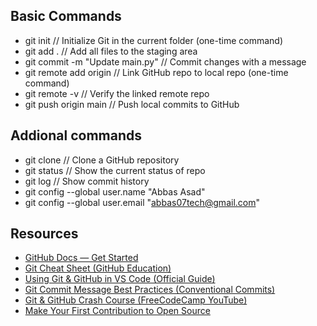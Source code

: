## Basic Commands

- git init                          // Initialize Git in the current folder (one-time command)
- git add .                         // Add all files to the staging area
- git commit -m "Update main.py"    // Commit changes with a message
- git remote add origin <repo-url>  // Link GitHub repo to local repo (one-time command)
- git remote -v                     // Verify the linked remote repo
- git push origin main              // Push local commits to GitHub

## Addional commands

- git clone <repo-url>              // Clone a GitHub repository
- git status                        // Show the current status of repo
- git log                           // Show commit history
- git config --global user.name "Abbas Asad"
- git config --global user.email "abbas07tech@gmail.com"

## Resources  

- [GitHub Docs — Get Started](https://docs.github.com/en/get-started)  
- [Git Cheat Sheet (GitHub Education)](https://education.github.com/git-cheat-sheet-education.pdf)  
- [Using Git & GitHub in VS Code (Official Guide)](https://code.visualstudio.com/docs/sourcecontrol/intro-to-git)  
- [Git Commit Message Best Practices (Conventional Commits)](https://www.conventionalcommits.org/en/v1.0.0/)  
- [Git & GitHub Crash Course (FreeCodeCamp YouTube)](https://youtu.be/RGOj5yH7evk)  
- [Make Your First Contribution to Open Source](https://github.com/firstcontributions/first-contributions/)  


